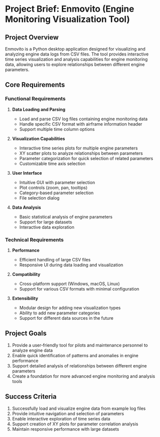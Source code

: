 # Project Brief: Enmovito (Engine Monitoring Visualization Tool)

## Project Overview
Enmovito is a Python desktop application designed for visualizing and analyzing engine data logs from CSV files. The tool provides interactive time series visualization and analysis capabilities for engine monitoring data, allowing users to explore relationships between different engine parameters.

## Core Requirements

### Functional Requirements
1. **Data Loading and Parsing**
   - Load and parse CSV log files containing engine monitoring data
   - Handle specific CSV format with airframe information header
   - Support multiple time column options

2. **Visualization Capabilities**
   - Interactive time series plots for multiple engine parameters
   - XY scatter plots to analyze relationships between parameters
   - Parameter categorization for quick selection of related parameters
   - Customizable time axis selection

3. **User Interface**
   - Intuitive GUI with parameter selection
   - Plot controls (zoom, pan, tooltips)
   - Category-based parameter selection
   - File selection dialog

4. **Data Analysis**
   - Basic statistical analysis of engine parameters
   - Support for large datasets
   - Interactive data exploration

### Technical Requirements
1. **Performance**
   - Efficient handling of large CSV files
   - Responsive UI during data loading and visualization

2. **Compatibility**
   - Cross-platform support (Windows, macOS, Linux)
   - Support for various CSV formats with minimal configuration

3. **Extensibility**
   - Modular design for adding new visualization types
   - Ability to add new parameter categories
   - Support for different data sources in the future

## Project Goals
1. Provide a user-friendly tool for pilots and maintenance personnel to analyze engine data
2. Enable quick identification of patterns and anomalies in engine performance
3. Support detailed analysis of relationships between different engine parameters
4. Create a foundation for more advanced engine monitoring and analysis tools

## Success Criteria
1. Successfully load and visualize engine data from example log files
2. Provide intuitive navigation and selection of parameters
3. Enable interactive exploration of time series data
4. Support creation of XY plots for parameter correlation analysis
5. Maintain responsive performance with large datasets

